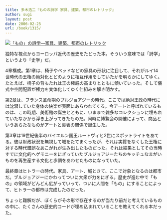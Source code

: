 ```yaml
---
title: 多木浩二『ものの詩学 家具、建築、都市のレトリック』
author: sugi
layout: post
date: 2006-02-25
url: /book/1315/
---
```

<a href="http://www.amazon.co.jp/exec/obidos/ASIN/4006001533/chezsugi-22/ref=nosim/" name="amazletlink" target="_blank"><img src="http://i2.wp.com/ecx.images-amazon.com/images/I/41DRDXG1N8L.SL160.jpg?w=660" alt="「もの」の詩学―家具、建築、都市のレトリック" class="alignleft" data-recalc-dims="1" /></a>

独特な視点からヨーロッパ近代の歴史をたどった本。そういう意味では「詩学」というより「史学」だ。

4章構成。第1章は、椅子やベッドなどの家具の形状に注目して、それがルイ14世時代の王権の絶対化とどのように相互作用をしていたかを明らかにしてゆく。たとえば、椅子の背もたれは王の権威の高まりとともに傾いていった。そして儀式や空間配置が権力を実体化してゆく仕組みを解き明かす。

第2章は、フランス革命期のブルジョアジーの時代。ここでは絶対王政の時代には沈潜していた身体の快楽が表面にあらわれてくる。今アートと呼ばれているものは、この時期、美術館の誕生とともに、いままで雑多なコレクションに埋もれていたなかから浮き上がってきたものだ。同時に博覧会の開催によって、商品というあらたなものがアートと裏表の関係で誕生した。

第3章は19世紀後半のバイエルン国王ルートヴィヒ2世にスポットライトをあてる。彼は財政状況を無視して城をたてまくったが、それは実質をなくした王権に対する時代錯誤なあこがれが生み出したものだった。それは結果としてその当時すでに文化的へゲモニーをにぎっていたブルジョアジーたちのキッチュなまがいものを再生産する文化と歩調をあわせたものになっていた。

最終章はヒトラーの時代。家具、アート、城ときて、ここで対象となるのは都市だ。ブルジョアジーにかわってついに大衆が力をにぎる。歴史が進む中で「もの」の領域がどんどん広がっていって、ついに人間を「もの」にすることによって、ヒトラーの都市は完成したのだった。

ちょっと難解だが、ぼくらがその形で存在するのが当たり前だと考えているものの中に、たくさんの歴史的コードが埋め込まれていることを教えてくれる本だった。


